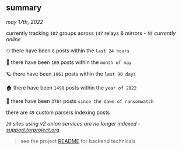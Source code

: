 
## summary
_may 17th, 2022_

currently tracking `102` groups across `147` relays & mirrors - _`55` currently online_

⏲ there have been `8` posts within the `last 24 hours`

🦈 there have been `169` posts within the `month of may`

🪐 there have been `1061` posts within the `last 90 days`

🏚 there have been `1498` posts within the `year of 2022`

🦕 there have been `3784` posts `since the dawn of ransomwatch`

there are `49` custom parsers indexing posts

_`20` sites using v2 onion services are no longer indexed - [support.torproject.org](https://support.torproject.org/onionservices/v2-deprecation/)_

> see the project [README](https://github.com/joshhighet/ransomwatch#ransomwatch--) for backend technicals
